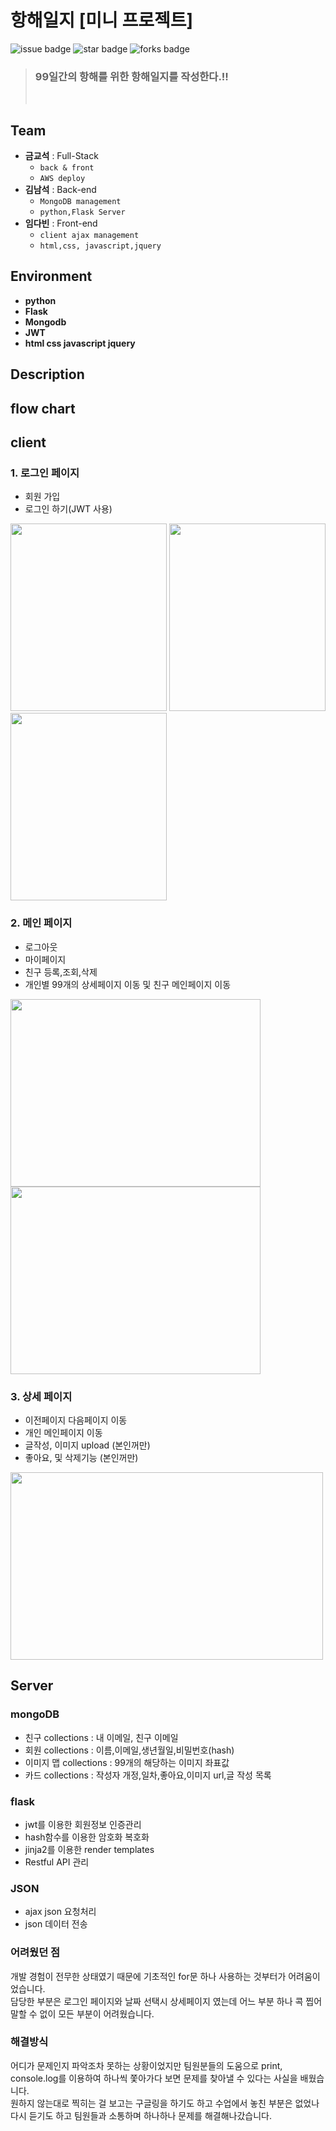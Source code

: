 # 항해일지 [미니 프로젝트]

![issue badge](https://img.shields.io/github/issues/player31-kks/logBook)
![star badge](https://img.shields.io/github/stars/Joon-Kim-Lang/kiosk_spring_project)
![forks badge](https://img.shields.io/github/forks/player31-kks/logBook)

> ### 99일간의 항해를 위한 항해일지를 작성한다.!!
>
> <br>

## Team

- **금교석** : Full-Stack
  - `back & front`
  - `AWS deploy`
- **김남석** : Back-end
  - `MongoDB management `
  - `python,Flask Server`
- **임다빈** : Front-end
  - `client ajax management `
  - `html,css, javascript,jquery`

## Environment

- **python**
- **Flask**
- **Mongodb**
- **JWT**
- **html css javascript jquery**

## Description

## flow chart

## client

### 1. 로그인 페이지

- 회원 가입
- 로그인 하기(JWT 사용)

 <img src="https://user-images.githubusercontent.com/57718605/109966693-e55fd880-7d33-11eb-8464-5028b4ff6cd9.png" width="250" height="300">
 <img src="https://user-images.githubusercontent.com/57718605/109966809-06282e00-7d34-11eb-8a2b-493ac70e07bd.png" width="250" height="300">
 <img src="https://user-images.githubusercontent.com/57718605/109966693-e55fd880-7d33-11eb-8464-5028b4ff6cd9.png" width="250" height="300">

### 2. 메인 페이지

- 로그아웃
- 마이페이지
- 친구 등록,조회,삭제
- 개인별 99개의 상세페이지 이동 및 친구 메인페이지 이동

<img src="https://user-images.githubusercontent.com/57718605/109966987-3a9bea00-7d34-11eb-837e-d65b88f0744b.png" width="400" height="300">
<img src="https://user-images.githubusercontent.com/57718605/109966987-3a9bea00-7d34-11eb-837e-d65b88f0744b.png" width="400" height="300">

### 3. 상세 페이지

- 이전페이지 다음페이지 이동
- 개인 메인페이지 이동
- 글작성, 이미지 upload (본인꺼만)
- 좋아요, 및 삭제기능 (본인꺼만)

<img src="https://user-images.githubusercontent.com/57718605/109967390-b007ba80-7d34-11eb-9b96-30337c455c57.png" width="500" height="300">

## Server

### mongoDB

- 친구 collections : 내 이메일, 친구 이메일
- 회원 collections : 이름,이메일,생년월일,비밀번호(hash)
- 이미지 맵 collections : 99개의 해당하는 이미지 좌표값
- 카드 collections : 작성자 개정,일차,좋아요,이미지 url,글 작성 목록

### flask

- jwt를 이용한 회원정보 인증관리
- hash함수를 이용한 암호화 복호화
- jinja2를 이용한 render templates
- Restful API 관리

### JSON

- ajax json 요청처리
- json 데이터 전송


### 어려웠던 점
개발 경험이 전무한 상태였기 때문에 기초적인 for문 하나 사용하는 것부터가 어려움이었습니다.<br> 
담당한 부분은 로그인 페이지와 날짜 선택시 상세페이지 였는데 어느 부분 하나 콕 찝어 말할 수 없이 모든 부분이 어려웠습니다.


### 해결방식
어디가 문제인지 파악조차 못하는 상황이었지만 팀원분들의 도움으로 print, console.log를 이용하여 하나씩 쫓아가다 보면 문제를 찾아낼 수 있다는 사실을 배웠습니다.<br>
원하지 않는대로 찍히는 걸 보고는 구글링을 하기도 하고 수업에서 놓친 부분은 없었나 다시 듣기도 하고 팀원들과 소통하며 하나하나 문제를 해결해나갔습니다.
